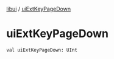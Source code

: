 [libui](index.md) / [uiExtKeyPageDown](./ui-ext-key-page-down.md)

# uiExtKeyPageDown

`val uiExtKeyPageDown: UInt`